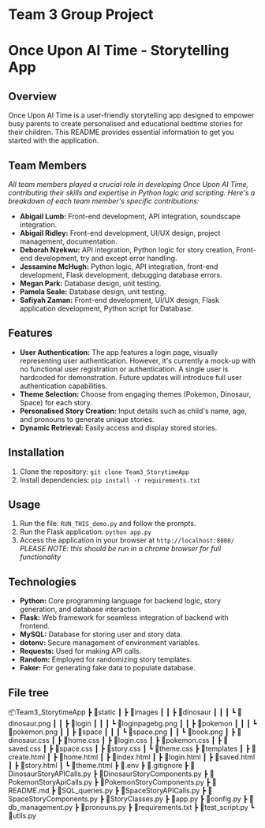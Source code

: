# **Team 3 Group Project**
# Once Upon AI Time - Storytelling App

## Overview

Once Upon AI Time is a user-friendly storytelling app designed to empower busy parents to create personalised and educational bedtime stories for their children. This README provides essential information to get you started with the application.

## Team Members
_All team members played a crucial role in developing Once Upon AI Time, contributing their skills and expertise in Python logic and scripting. Here's a breakdown of each team member's specific contributions:_
- **Abigail Lumb:** Front-end development, API integration, soundscape integration.
- **Abigail Ridley:** Front-end development, UI/UX design, project management, documentation.
- **Deborah Nzekwu:** API integration, Python logic for story creation, Front-end development, try and except error handling.
- **Jessamine McHugh:** Python logic, API integration, front-end development, Flask development, debugging database errors.
- **Megan Park:** Database design, unit testing.
- **Pamela Seale:** Database design, unit testing. 
- **Safiyah Zaman:** Front-end development, UI/UX design, Flask application development, Python script for Database.

## Features
- **User Authentication:** The app features a login page, visually representing user authentication. However, it's currently a mock-up with no functional user registration or authentication. A single user is hardcoded for demonstration. Future updates will introduce full user authentication capabilities.
- **Theme Selection:** Choose from engaging themes (Pokemon, Dinosaur, Space) for each story.
- **Personalised Story Creation:** Input details such as child's name, age, and pronouns to generate unique stories.
- **Dynamic Retrieval:** Easily access and display stored stories.

## Installation

1. Clone the repository: `git clone Team3_StorytimeApp`
2. Install dependencies: `pip install -r requirements.txt`

## Usage

1. Run the file: `RUN_THIS_demo.py` and follow the prompts.
2. Run the Flask application: `python app.py`
3. Access the application in your browser at `http://localhost:8080/`
  *PLEASE NOTE: this should be run in a chrome browser for full functionality*

## Technologies

- **Python:** Core programming language for backend logic, story generation, and database interaction.
- **Flask:** Web framework for seamless integration of backend with frontend.
- **MySQL:** Database for storing user and story data.
- **dotenv:** Secure management of environment variables.
- **Requests:** Used for making API calls.
- **Random:** Employed for randomizing story templates.
- **Faker:** For generating fake data to populate database.

## File tree

📦Team3_StorytimeApp
 ┣ 📂static
 ┃ ┣ 📂images
 ┃ ┃ ┣ 📂dinosaur
 ┃ ┃ ┃ ┗ 📜dinosaur.png
 ┃ ┃ ┣ 📂login
 ┃ ┃ ┃ ┗ 📜loginpagebg.png
 ┃ ┃ ┣ 📂pokemon
 ┃ ┃ ┃ ┗ 📜pokemon.png
 ┃ ┃ ┣ 📂space
 ┃ ┃ ┃ ┗ 📜space.png
 ┃ ┃ ┗ 📜book.png
 ┃ ┣ 📜dinosaur.css
 ┃ ┣ 📜home.css
 ┃ ┣ 📜login.css
 ┃ ┣ 📜pokemon.css
 ┃ ┣ 📜saved.css
 ┃ ┣ 📜space.css
 ┃ ┣ 📜story.css
 ┃ ┗ 📜theme.css
 ┣ 📂templates
 ┃ ┣ 📜create.html
 ┃ ┣ 📜home.html
 ┃ ┣ 📜index.html
 ┃ ┣ 📜login.html
 ┃ ┣ 📜saved.html
 ┃ ┣ 📜story.html
 ┃ ┗ 📜theme.html
 ┣ 📜.env
 ┣ 📜.gitignore
 ┣ 📜DinosaurStoryAPICalls.py
 ┣ 📜DinosaurStoryComponents.py
 ┣ 📜PokemonStoryApiCalls.py
 ┣ 📜PokemonStoryComponents.py
 ┣ 📜README.md
 ┣ 📜SQL_queries.py
 ┣ 📜SpaceStoryAPICalls.py
 ┣ 📜SpaceStoryComponents.py
 ┣ 📜StoryClasses.py
 ┣ 📜app.py
 ┣ 📜config.py
 ┣ 📜db_management.py
 ┣ 📜pronouns.py
 ┣ 📜requirements.txt
 ┣ 📜test_script.py
 ┗ 📜utils.py

